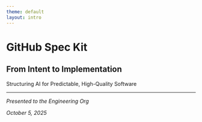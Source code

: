 ```yaml
---
theme: default
layout: intro
---
```


# GitHub Spec Kit
## From Intent to Implementation

Structuring AI for Predictable, High-Quality Software

---

*Presented to the Engineering Org*

*October 5, 2025*
